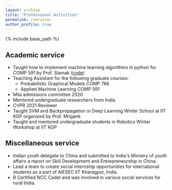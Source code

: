 ```yaml
---
layout: archive
title: "Professional Activities"
permalink: /service/
author_profile: true
---
```


{% include base_path %}

## Academic service
  * Taught how to implement machine learning algorithms in python for COMP 591 by Prof. Siamak ([code](https://github.com/mravanba/comp551-notebooks))
  * Teaching Assistant for the following graduate courses:
      * Probabilistic Graphical Models COMP 766
      * Applied Machine Learning COMP 591
  * Mila admissions committee 2020
  * Mentored undergraduate researchers from India
  * CVPR 2021 Reviewer
  * Taught SVM and Backpropagation in Deep Learning Winter School at IIT KGP organized by Prof. Mrigank
  * Taught and mentored undergraduate students in Robotics Winter Workshop at IIT KGP

##  Miscellaneous service
  * Indian youth delegate to China and submitted to India's Ministry of youth affairs a report on Skill Development and Entrepreneurship in China. 
  * Lead a team to create social internship opportunities for international students as a part of AIESEC IIT Kharagpur, India. 
  * B Certified NCC Cadet and was involved in various social services for rural India. 
